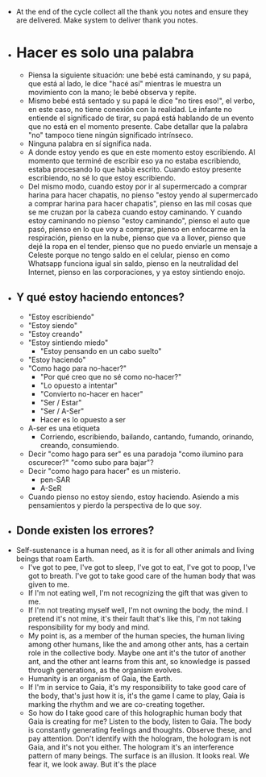 - At the end of the cycle collect all the thank you notes and ensure they are delivered. Make system to deliver thank you notes.
- # Hacer es solo una palabra
	- Piensa la siguiente situación: une bebé está caminando, y su papá, que está al lado, le dice "hacé así" mientras le muestra un movimiento con la mano; le bebé observa y repite.
	- Mismo bebé está sentado y su papá le dice "no tires eso!", el verbo, en este caso, no tiene conexión con la realidad. Le infante no entiende el significado de tirar, su papá está hablando de un evento que no está en el momento presente. Cabe detallar que la palabra "no" tampoco tiene ningún significado intrínseco.
	- Ninguna palabra en sí significa nada.
	- A donde estoy yendo es que en este momento estoy escribiendo. Al momento que terminé de escribir eso ya no estaba escribiendo, estaba procesando lo que había escrito. Cuando estoy presente escribiendo, no sé lo que estoy escribiendo.
	- Del mismo modo, cuando estoy por ir al supermercado a comprar harina para hacer chapatis, no pienso "estoy yendo al supermercado a comprar harina para hacer chapatis", pienso en las mil cosas que se me cruzan por la cabeza cuando estoy caminando. Y cuando estoy caminando no pienso "estoy caminando", pienso el auto que pasó, pienso en lo que voy a comprar, pienso en enfocarme en la respiración, pienso en la nube, pienso que va a llover, pienso que dejé la ropa en el tender, pienso que no puedo enviarle un mensaje a Celeste porque no tengo saldo en el celular,  pienso en como Whatsapp funciona igual sin saldo, pienso en la neutralidad del Internet, pienso en las corporaciones, y ya estoy sintiendo enojo.
- ## Y qué estoy haciendo entonces?
	- "Estoy escribiendo"
	- "Estoy siendo"
	- "Estoy creando"
	- "Estoy sintiendo miedo"
		- "Estoy pensando en un cabo suelto"
	- "Estoy haciendo"
	- "Como hago para no-hacer?"
		- "Por qué creo que no sé como no-hacer?"
		- "Lo opuesto a intentar"
		- "Convierto no-hacer en hacer"
		- "Ser / Estar"
		- "Ser / A-Ser"
		- Hacer es lo opuesto a ser
	- A-ser es una etiqueta
		- Corriendo, escribiendo, bailando, cantando, fumando, orinando, creando, consumiendo.
	- Decir "como hago para ser" es una paradoja "como ilumino para oscurecer?" "como subo para bajar"?
	- Decir "como hago para hacer" es un misterio.
		- pen-SAR
		- A-SeR
	- Cuando pienso no estoy siendo, estoy haciendo. Asiendo a mis pensamientos y pierdo la perspectiva de lo que soy.
- ## Donde existen los errores?
- Self-sustenance is a human need, as it is for all other animals and living beings that roam Earth.
	- I've got to pee, I've got to sleep, I've got to eat, I've got to poop, I've got to breath. I've got to take good care of the human body that was given to me.
	- If I'm not eating well, I'm not recognizing the gift that was given to me.
	- If I'm not treating myself well, I'm not owning the body, the mind. I pretend it's not mine, it's their fault that's like this, I'm not taking responsibility for my body and mind.
	- My point is, as a member of the human species, the human living among other humans, like the and among other ants, has a certain role in the collective body. Maybe one ant it's the tutor of another ant, and the other ant learns from this ant, so knowledge is passed through generations, as the organism evolves.
	- Humanity is an organism of Gaia, the Earth.
	- If I'm in service to Gaia, it's my responsibility to take good care of the body, that's just how it is, it's the game I came to play, Gaia is marking the rhythm and we are co-creating together.
	- So how do I take good care of this holographic human body that Gaia is creating for me? Listen to the body, listen to Gaia. The body is constantly generating feelings and thoughts. Observe these, and pay attention. Don't identify with the hologram, the hologram is not Gaia, and it's not you either. The hologram it's an interference pattern of many beings. The surface is an illusion. It looks real. We fear it, we look away. But it's the place